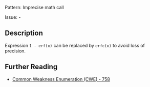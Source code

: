 Pattern: Imprecise math call

Issue: -

## Description

Expression `1 - erf(x)` can be replaced by `erfc(x)` to avoid loss of precision.

## Further Reading

* [Common Weakness Enumeration (CWE) - 758](https://cwe.mitre.org/data/definitions/758.html)